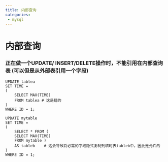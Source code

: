 ```yaml
---
title: 内部查询
categories:
 - mysql
---
```


# 内部查询

### 正在做一个UPDATE/ INSERT/DELETE操作时，不能引用在内部查询表  (可以但是从外部表引用一个字段)

```mysql
UPDATE tablea
SET TIME =
(
    SELECT MAX(TIME)
    FROM tablea # 这是错的
)
WHERE ID = 1;

UPDATE mytable
SET TIME =
(
    SELECT * FROM (
    SELECT MAX(TIME)
    FROM mytable )
    AS tableb    # 这会导致将必需的字段隐式复制到临时表tableb中，因此是允许的
)
WHERE ID = 1;

```



